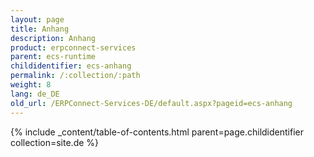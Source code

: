 ```yaml
---
layout: page
title: Anhang
description: Anhang
product: erpconnect-services
parent: ecs-runtime
childidentifier: ecs-anhang
permalink: /:collection/:path
weight: 8
lang: de_DE
old_url: /ERPConnect-Services-DE/default.aspx?pageid=ecs-anhang
---
```



{% include _content/table-of-contents.html parent=page.childidentifier collection=site.de %}